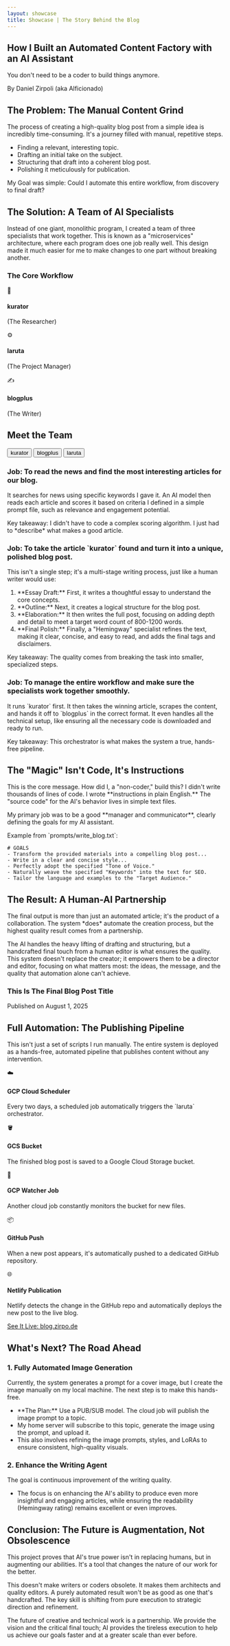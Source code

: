 ```yaml
---
layout: showcase
title: Showcase | The Story Behind the Blog
---
```


<section id="slide1" class="content-section">
    <div class="max-w-4xl mx-auto text-center flex flex-col items-center justify-center h-full">
        <h1 class="text-5xl md:text-6xl font-bold text-white leading-tight">How I Built an Automated Content Factory with an AI Assistant</h1>
        <p class="mt-4 text-xl md:text-2xl text-gray-400">You don't need to be a coder to build things anymore.</p>
        <p class="mt-8 text-lg font-semibold text-gray-300">By Daniel Zirpoli (aka AIficionado)</p>
    </div>
</section>

<section id="slide2" class="content-section">
    <h2 class="text-4xl font-bold text-white mb-6">The Problem: The Manual Content Grind</h2>
    <div class="space-y-4 text-lg max-w-3xl">
        <p>The process of creating a high-quality blog post from a simple idea is incredibly time-consuming. It's a journey filled with manual, repetitive steps.</p>
        <ul class="list-disc list-inside space-y-3 pl-4 pt-2">
            <li>Finding a relevant, interesting topic.</li>
            <li>Drafting an initial take on the subject.</li>
            <li>Structuring that draft into a coherent blog post.</li>
            <li>Polishing it meticulously for publication.</li>
        </ul>
        <p class="pt-4 font-semibold text-gray-400">My Goal was simple: Could I automate this entire workflow, from discovery to final draft?</p>
    </div>
</section>

<section id="slide3" class="content-section">
    <h2 class="text-4xl font-bold text-white mb-8">The Solution: A Team of AI Specialists</h2>
    <div class="space-y-4 text-lg max-w-3xl">
        <p>Instead of one giant, monolithic program, I created a team of three specialists that work together. This is known as a "microservices" architecture, where each program does one job really well. This design made it much easier for me to make changes to one part without breaking another.</p>
    </div>
    <div class="mt-12">
        <h3 class="text-2xl font-semibold text-center text-gray-400 mb-6">The Core Workflow</h3>
        <div class="flex flex-col md:flex-row items-center justify-center gap-8 md:gap-16 text-center">
            <div class="diagram-arrow flex-1 p-6 bg-[#222] rounded-xl shadow-md border border-[#333]">
                <div class="text-4xl mb-2">🔎</div>
                <h4 class="text-xl font-bold text-white">kurator</h4>
                <p class="text-sm text-gray-400">(The Researcher)</p>
            </div>
            <div class="diagram-arrow flex-1 p-6 bg-[#222] rounded-xl shadow-md border border-[#333]">
                <div class="text-4xl mb-2">⚙️</div>
                <h4 class="text-xl font-bold text-white">laruta</h4>
                <p class="text-sm text-gray-400">(The Project Manager)</p>
            </div>
            <div class="flex-1 p-6 bg-[#222] rounded-xl shadow-md border border-[#333]">
                <div class="text-4xl mb-2">✍️</div>
                <h4 class="text-xl font-bold text-white">blogplus</h4>
                <p class="text-sm text-gray-400">(The Writer)</p>
            </div>
        </div>
    </div>
</section>

<section id="slide4" class="content-section">
    <h2 class="text-4xl font-bold text-white mb-8">Meet the Team</h2>
    <div id="team-tabs" class="mb-6 flex flex-wrap gap-2 border-b border-[#333]">
        <button class="tab-btn py-3 px-6 text-lg font-medium border-b-4 border-transparent hover:bg-[#2a2a2a] hover:text-[#ffb74d]" data-tab="kurator">kurator</button>
        <button class="tab-btn py-3 px-6 text-lg font-medium border-b-4 border-transparent hover:bg-[#2a2a2a] hover:text-[#ffb74d]" data-tab="blogplus">blogplus</button>
        <button class="tab-btn py-3 px-6 text-lg font-medium border-b-4 border-transparent hover:bg-[#2a2a2a] hover:text-[#ffb74d]" data-tab="laruta">laruta</button>
    </div>
    <div id="team-content" class="max-w-3xl">
        <div id="kurator-content" class="tab-content space-y-4 text-lg">
            <h3 class="text-2xl font-semibold text-gray-400">Job: To read the news and find the most interesting articles for our blog.</h3>
            <p>It searches for news using specific keywords I gave it. An AI model then reads each article and scores it based on criteria I defined in a simple prompt file, such as relevance and engagement potential.</p>
            <p class="pt-2 font-semibold">Key takeaway: I didn't have to code a complex scoring algorithm. I just had to *describe* what makes a good article.</p>
        </div>
        <div id="blogplus-content" class="tab-content space-y-4 text-lg">
            <h3 class="text-2xl font-semibold text-gray-400">Job: To take the article `kurator` found and turn it into a unique, polished blog post.</h3>
            <p>This isn't a single step; it's a multi-stage writing process, just like a human writer would use:</p>
            <ol class="list-decimal list-inside space-y-2 pl-4 pt-2">
                <li>**Essay Draft:** First, it writes a thoughtful essay to understand the core concepts.</li>
                <li>**Outline:** Next, it creates a logical structure for the blog post.</li>
                <li>**Elaboration:** It then writes the full post, focusing on adding depth and detail to meet a target word count of 800-1200 words.</li>
                <li>**Final Polish:** Finally, a "Hemingway" specialist refines the text, making it clear, concise, and easy to read, and adds the final tags and disclaimers.</li>
            </ol>
            <p class="pt-2 font-semibold">Key takeaway: The quality comes from breaking the task into smaller, specialized steps.</p>
        </div>
        <div id="laruta-content" class="tab-content space-y-4 text-lg">
            <h3 class="text-2xl font-semibold text-gray-400">Job: To manage the entire workflow and make sure the specialists work together smoothly.</h3>
            <p>It runs `kurator` first. It then takes the winning article, scrapes the content, and hands it off to `blogplus` in the correct format. It even handles all the technical setup, like ensuring all the necessary code is downloaded and ready to run.</p>
            <p class="pt-2 font-semibold">Key takeaway: This orchestrator is what makes the system a true, hands-free pipeline.</p>
        </div>
    </div>
</section>

<section id="slide7" class="content-section">
    <h2 class="text-4xl font-bold text-white mb-6">The "Magic" Isn't Code, It's Instructions</h2>
    <div class="space-y-4 text-lg max-w-3xl">
        <p>This is the core message. How did I, a "non-coder," build this? I didn't write thousands of lines of code. I wrote **instructions in plain English.** The "source code" for the AI's behavior lives in simple text files.</p>
        <p>My primary job was to be a good **manager and communicator**, clearly defining the goals for my AI assistant.</p>
    </div>
    <div class="mt-8 max-w-3xl">
        <p class="font-mono text-sm text-gray-500 mb-2">Example from `prompts/write_blog.txt`:</p>
        <pre class="bg-[#222] p-6 rounded-lg border border-[#333]"><code class="language-markdown text-gray-300"># GOALS
- Transform the provided materials into a compelling blog post...
- Write in a clear and concise style...
- Perfectly adopt the specified "Tone of Voice."
- Naturally weave the specified "Keywords" into the text for SEO.
- Tailor the language and examples to the "Target Audience."</code></pre>
    </div>
</section>

<section id="slide8" class="content-section">
    <h2 class="text-4xl font-bold text-white mb-6">The Result: A Human-AI Partnership</h2>
    <div class="space-y-4 text-lg max-w-3xl">
        <p>The final output is more than just an automated article; it's the product of a collaboration. The system *does* automate the creation process, but the highest quality result comes from a partnership.</p>
        <p>The AI handles the heavy lifting of drafting and structuring, but a handcrafted final touch from a human editor is what ensures the quality. This system doesn't replace the creator; it empowers them to be a director and editor, focusing on what matters most: the ideas, the message, and the quality that automation alone can't achieve.</p>
    </div>
    <div class="mt-8 p-8 border-2 border-dashed border-[#444] rounded-xl bg-[#222] max-w-3xl">
        <h3 class="text-2xl font-bold text-gray-200">This Is The Final Blog Post Title</h3>
        <p class="text-gray-400 mt-2">Published on August 1, 2025</p>
        <div class="mt-4 space-y-3">
            <div class="h-4 bg-gray-600 rounded w-full"></div>
            <div class="h-4 bg-gray-600 rounded w-5/6"></div>
            <div class="h-4 bg-gray-600 rounded w-full"></div>
            <div class="h-4 bg-gray-600 rounded w-3/4"></div>
        </div>
    </div>
</section>

<section id="automation" class="content-section">
    <h2 class="text-4xl font-bold text-white mb-8">Full Automation: The Publishing Pipeline</h2>
    <div class="space-y-4 text-lg max-w-3xl mb-12">
        <p>This isn't just a set of scripts I run manually. The entire system is deployed as a hands-free, automated pipeline that publishes content without any intervention.</p>
    </div>
    <div class="flex flex-col items-center text-center">
        <div class="pipeline-step w-full md:w-2/3 lg:w-1/2 p-6 bg-[#222] rounded-xl shadow-md border border-[#333]">
            <div class="text-4xl mb-2">☁️</div>
            <h4 class="text-xl font-bold text-white">GCP Cloud Scheduler</h4>
            <p>Every two days, a scheduled job automatically triggers the `laruta` orchestrator.</p>
        </div>
        <div class="pipeline-step w-full md:w-2/3 lg:w-1/2 p-6 bg-[#222] rounded-xl shadow-md border border-[#333]">
            <div class="text-4xl mb-2">🪣</div>
            <h4 class="text-xl font-bold text-white">GCS Bucket</h4>
            <p>The finished blog post is saved to a Google Cloud Storage bucket.</p>
        </div>
        <div class="pipeline-step w-full md:w-2/3 lg:w-1/2 p-6 bg-[#222] rounded-xl shadow-md border border-[#333]">
            <div class="text-4xl mb-2">🔄</div>
            <h4 class="text-xl font-bold text-white">GCP Watcher Job</h4>
            <p>Another cloud job constantly monitors the bucket for new files.</p>
        </div>
        <div class="pipeline-step w-full md:w-2/3 lg:w-1/2 p-6 bg-[#222] rounded-xl shadow-md border border-[#333]">
            <div class="text-4xl mb-2">📦</div>
            <h4 class="text-xl font-bold text-white">GitHub Push</h4>
            <p>When a new post appears, it's automatically pushed to a dedicated GitHub repository.</p>
        </div>
        <div class="w-full md:w-2/3 lg:w-1/2 p-6 bg-[#222] rounded-xl shadow-md border border-[#333]">
            <div class="text-4xl mb-2">🌐</div>
            <h4 class="text-xl font-bold text-white">Netlify Publication</h4>
            <p>Netlify detects the change in the GitHub repo and automatically deploys the new post to the live blog.</p>
             <a href="https://blog.zirpo.de" target="_blank" class="mt-4 inline-block bg-[#ffb74d] text-[#1a1a1a] font-semibold py-2 px-5 rounded-lg hover:bg-opacity-90 transition-colors">See It Live: blog.zirpo.de</a>
        </div>
    </div>
</section>
  
<section id="next" class="content-section">
    <h2 class="text-4xl font-bold text-white mb-6">What's Next? The Road Ahead</h2>
    <div class="space-y-8 text-lg max-w-3xl">
        <div>
            <h3 class="text-2xl font-semibold text-gray-400 mb-3">1. Fully Automated Image Generation</h3>
            <p>Currently, the system generates a prompt for a cover image, but I create the image manually on my local machine. The next step is to make this hands-free.</p>
            <ul class="list-disc list-inside space-y-2 pl-4 mt-2">
                <li>**The Plan:** Use a PUB/SUB model. The cloud job will publish the image prompt to a topic.</li>
                <li>My home server will subscribe to this topic, generate the image using the prompt, and upload it.</li>
                <li>This also involves refining the image prompts, styles, and LoRAs to ensure consistent, high-quality visuals.</li>
            </ul>
        </div>
        <div>
            <h3 class="text-2xl font-semibold text-gray-400 mb-3">2. Enhance the Writing Agent</h3>
            <p>The goal is continuous improvement of the writing quality.</p>
             <ul class="list-disc list-inside space-y-2 pl-4 mt-2">
                <li>The focus is on enhancing the AI's ability to produce even more insightful and engaging articles, while ensuring the readability (Hemingway rating) remains excellent or even improves.</li>
            </ul>
        </div>
    </div>
</section>

<section id="slide9" class="content-section">
    <h2 class="text-4xl font-bold text-white mb-6">Conclusion: The Future is Augmentation, Not Obsolescence</h2>
    <div class="space-y-6 text-xl max-w-3xl">
        <p>This project proves that AI's true power isn't in replacing humans, but in augmenting our abilities. It's a tool that changes the nature of our work for the better.</p>
        <p class="text-2xl font-semibold text-gray-400 p-6 border-l-4 border-[#444] bg-[#222] rounded-r-lg">This doesn't make writers or coders obsolete. It makes them <span class="text-white">architects and quality editors.</span> A purely automated result won't be as good as one that's handcrafted. The key skill is shifting from pure execution to strategic direction and refinement.</p>
        <p>The future of creative and technical work is a partnership. We provide the vision and the critical final touch; AI provides the tireless execution to help us achieve our goals faster and at a greater scale than ever before.</p>
    </div>
</section>
